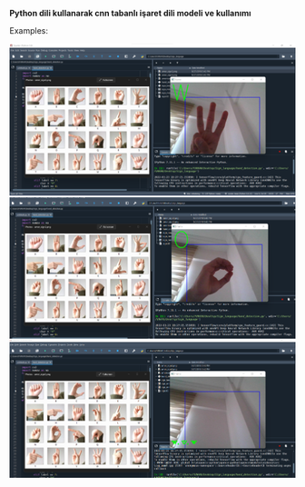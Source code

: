 **Python dili kullanarak cnn tabanlı işaret dili modeli ve kullanımı**

Examples:

![output](https://github.com/Furkannc/isaret-dili-cnn-python/blob/main/Sign_language/images/1.png?raw=true?raw=true)
![output](https://github.com/Furkannc/isaret-dili-cnn-python/blob/main/Sign_language/images/2.png?raw=true?raw=true)
![output](https://github.com/Furkannc/isaret-dili-cnn-python/blob/main/Sign_language/images/3.png?raw=true?raw=true)
